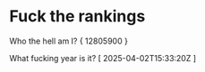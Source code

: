 # Fuck the rankings

Who the hell am I?
{ 12805900 }

What fucking year is it?
[ 2025-04-02T15:33:20Z ]
